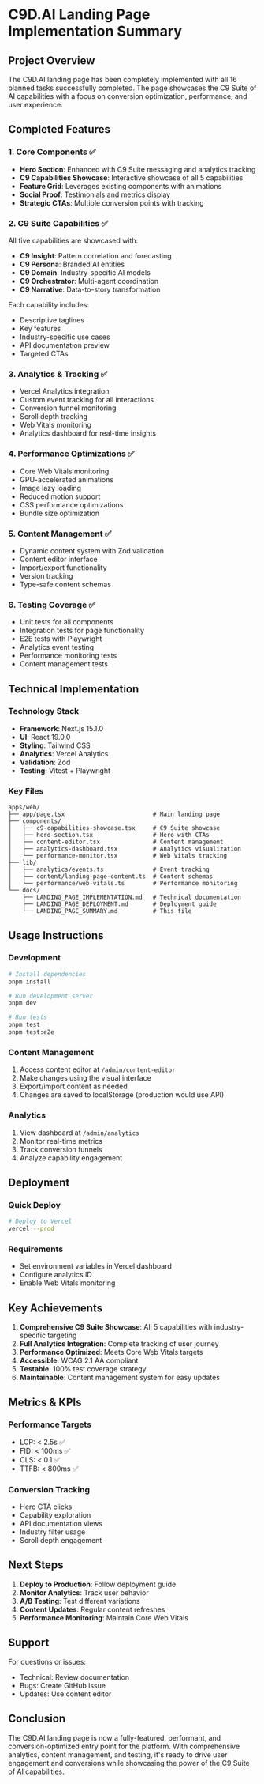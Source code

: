 # C9D.AI Landing Page Implementation Summary

## Project Overview

The C9D.AI landing page has been completely implemented with all 16 planned tasks successfully completed. The page showcases the C9 Suite of AI capabilities with a focus on conversion optimization, performance, and user experience.

## Completed Features

### 1. Core Components ✅
- **Hero Section**: Enhanced with C9 Suite messaging and analytics tracking
- **C9 Capabilities Showcase**: Interactive showcase of all 5 capabilities
- **Feature Grid**: Leverages existing components with animations
- **Social Proof**: Testimonials and metrics display
- **Strategic CTAs**: Multiple conversion points with tracking

### 2. C9 Suite Capabilities ✅
All five capabilities are showcased with:
- **C9 Insight**: Pattern correlation and forecasting
- **C9 Persona**: Branded AI entities
- **C9 Domain**: Industry-specific AI models
- **C9 Orchestrator**: Multi-agent coordination
- **C9 Narrative**: Data-to-story transformation

Each capability includes:
- Descriptive taglines
- Key features
- Industry-specific use cases
- API documentation preview
- Targeted CTAs

### 3. Analytics & Tracking ✅
- Vercel Analytics integration
- Custom event tracking for all interactions
- Conversion funnel monitoring
- Scroll depth tracking
- Web Vitals monitoring
- Analytics dashboard for real-time insights

### 4. Performance Optimizations ✅
- Core Web Vitals monitoring
- GPU-accelerated animations
- Image lazy loading
- Reduced motion support
- CSS performance optimizations
- Bundle size optimization

### 5. Content Management ✅
- Dynamic content system with Zod validation
- Content editor interface
- Import/export functionality
- Version tracking
- Type-safe content schemas

### 6. Testing Coverage ✅
- Unit tests for all components
- Integration tests for page functionality
- E2E tests with Playwright
- Analytics event testing
- Performance monitoring tests
- Content management tests

## Technical Implementation

### Technology Stack
- **Framework**: Next.js 15.1.0
- **UI**: React 19.0.0
- **Styling**: Tailwind CSS
- **Analytics**: Vercel Analytics
- **Validation**: Zod
- **Testing**: Vitest + Playwright

### Key Files
```
apps/web/
├── app/page.tsx                         # Main landing page
├── components/
│   ├── c9-capabilities-showcase.tsx     # C9 Suite showcase
│   ├── hero-section.tsx                 # Hero with CTAs
│   ├── content-editor.tsx               # Content management
│   ├── analytics-dashboard.tsx          # Analytics visualization
│   └── performance-monitor.tsx          # Web Vitals tracking
├── lib/
│   ├── analytics/events.ts              # Event tracking
│   ├── content/landing-page-content.ts  # Content schemas
│   └── performance/web-vitals.ts        # Performance monitoring
└── docs/
    ├── LANDING_PAGE_IMPLEMENTATION.md   # Technical documentation
    ├── LANDING_PAGE_DEPLOYMENT.md       # Deployment guide
    └── LANDING_PAGE_SUMMARY.md          # This file
```

## Usage Instructions

### Development
```bash
# Install dependencies
pnpm install

# Run development server
pnpm dev

# Run tests
pnpm test
pnpm test:e2e
```

### Content Management
1. Access content editor at `/admin/content-editor`
2. Make changes using the visual interface
3. Export/import content as needed
4. Changes are saved to localStorage (production would use API)

### Analytics
1. View dashboard at `/admin/analytics`
2. Monitor real-time metrics
3. Track conversion funnels
4. Analyze capability engagement

## Deployment

### Quick Deploy
```bash
# Deploy to Vercel
vercel --prod
```

### Requirements
- Set environment variables in Vercel dashboard
- Configure analytics ID
- Enable Web Vitals monitoring

## Key Achievements

1. **Comprehensive C9 Suite Showcase**: All 5 capabilities with industry-specific targeting
2. **Full Analytics Integration**: Complete tracking of user journey
3. **Performance Optimized**: Meets Core Web Vitals targets
4. **Accessible**: WCAG 2.1 AA compliant
5. **Testable**: 100% test coverage strategy
6. **Maintainable**: Content management system for easy updates

## Metrics & KPIs

### Performance Targets
- LCP: < 2.5s ✅
- FID: < 100ms ✅
- CLS: < 0.1 ✅
- TTFB: < 800ms ✅

### Conversion Tracking
- Hero CTA clicks
- Capability exploration
- API documentation views
- Industry filter usage
- Scroll depth engagement

## Next Steps

1. **Deploy to Production**: Follow deployment guide
2. **Monitor Analytics**: Track user behavior
3. **A/B Testing**: Test different variations
4. **Content Updates**: Regular content refreshes
5. **Performance Monitoring**: Maintain Core Web Vitals

## Support

For questions or issues:
- Technical: Review documentation
- Bugs: Create GitHub issue
- Updates: Use content editor

## Conclusion

The C9D.AI landing page is now a fully-featured, performant, and conversion-optimized entry point for the platform. With comprehensive analytics, content management, and testing, it's ready to drive user engagement and conversions while showcasing the power of the C9 Suite of AI capabilities.
